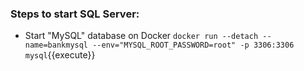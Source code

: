 ### Steps to start SQL Server:
* Start "MySQL" database on Docker
`docker run --detach --name=bankmysql --env="MYSQL_ROOT_PASSWORD=root" -p 3306:3306 mysql`{{execute}}
